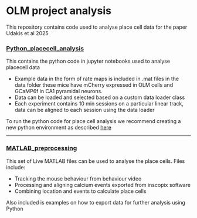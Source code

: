 # OLM project analysis

This repository contains code used to analyse place cell data for the paper Udakis et al 2025

### [Python_placecell_analysis](python_placecell_analysis)
This contains the python code in jupyter notebooks used to analyse placecell data

- Example data in the form of rate maps is included in .mat files in the data folder these mice have mCherry expressed in OLM cells and GCaMP6f in CA1 pyramidal neurons.
- Data can be loaded and selected based on a custom data loader class 
- Each experiment contains 10 min sessions on a particular linear track, data can be aligned to each session using the data loader

To run the python code for place cell analysis we recommend creating a new python environment as described [here](python_placecell_analysis/env_setup.md)


---

### [MATLAB_preprocessing](MATLAB_preprocessing)

This set of Live MATLAB files can be used to analyse the place cells.
Files include:
- Tracking the mouse behaviour from behaviour video 
- Processing and aligning calcium events exported from inscopix software 
- Combining location and events to calculate place cells 

Also included is examples on how to export data for further analysis using Python
